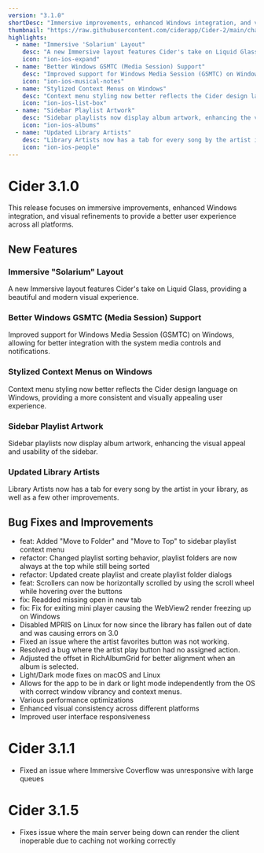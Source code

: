 ```yaml
---
version: "3.1.0"
shortDesc: "Immersive improvements, enhanced Windows integration, and visual refinements"
thumbnail: "https://raw.githubusercontent.com/ciderapp/Cider-2/main/changelogs/images/3.1.0.png"
highlights:
  - name: "Immersive 'Solarium' Layout"
    desc: "A new Immersive layout features Cider's take on Liquid Glass"
    icon: "ion-ios-expand"
  - name: "Better Windows GSMTC (Media Session) Support"
    desc: "Improved support for Windows Media Session (GSMTC) on Windows, allowing for better integration with the system media controls and notifications."
    icon: "ion-ios-musical-notes"
  - name: "Stylized Context Menus on Windows"
    desc: "Context menu styling now better reflects the Cider design language on Windows, providing a more consistent and visually appealing user experience."
    icon: "ion-ios-list-box"
  - name: "Sidebar Playlist Artwork"
    desc: "Sidebar playlists now display album artwork, enhancing the visual appeal and usability of the sidebar."
    icon: "ion-ios-albums"
  - name: "Updated Library Artists"
    desc: "Library Artists now has a tab for every song by the artist in your library, as well as a few other improvements."
    icon: "ion-ios-people"
---
```


# Cider 3.1.0

This release focuses on immersive improvements, enhanced Windows integration, and visual refinements to provide a better user experience across all platforms.

## New Features

### Immersive "Solarium" Layout
A new Immersive layout features Cider's take on Liquid Glass, providing a beautiful and modern visual experience.

### Better Windows GSMTC (Media Session) Support
Improved support for Windows Media Session (GSMTC) on Windows, allowing for better integration with the system media controls and notifications.

### Stylized Context Menus on Windows
Context menu styling now better reflects the Cider design language on Windows, providing a more consistent and visually appealing user experience.

### Sidebar Playlist Artwork
Sidebar playlists now display album artwork, enhancing the visual appeal and usability of the sidebar.

### Updated Library Artists
Library Artists now has a tab for every song by the artist in your library, as well as a few other improvements.

## Bug Fixes and Improvements
- feat: Added "Move to Folder" and "Move to Top" to sidebar playlist context menu
- refactor: Changed playlist sorting behavior, playlist folders are now always at the top while still being sorted
- refactor: Updated create playlist and create playlist folder dialogs
- feat: Scrollers can now be horizontally scrolled by using the scroll wheel while hovering over the buttons
- fix: Readded missing open in new tab
- fix: Fix for exiting mini player causing the WebView2 render freezing up on Windows
- Disabled MPRIS on Linux for now since the library has fallen out of date and was causing errors on 3.0
- Fixed an issue where the artist favorites button was not working.
- Resolved a bug where the artist play button had no assigned action.
- Adjusted the offset in RichAlbumGrid for better alignment when an album is selected.
- Light/Dark mode fixes on macOS and Linux
- Allows for the app to be in dark or light mode independently from the OS with correct window vibrancy and context menus.
- Various performance optimizations
- Enhanced visual consistency across different platforms
- Improved user interface responsiveness 


# Cider 3.1.1
- Fixed an issue where Immersive Coverflow was unresponsive with large queues


# Cider 3.1.5
- Fixes issue where the main server being down can render the client inoperable due to caching not working correctly

